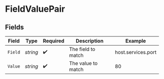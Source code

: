 # FieldValuePair


## Fields

| Field              | Type               | Required           | Description        | Example            |
| ------------------ | ------------------ | ------------------ | ------------------ | ------------------ |
| `Field`            | *string*           | :heavy_check_mark: | The field to match | host.services.port |
| `Value`            | *string*           | :heavy_check_mark: | The value to match | 80                 |